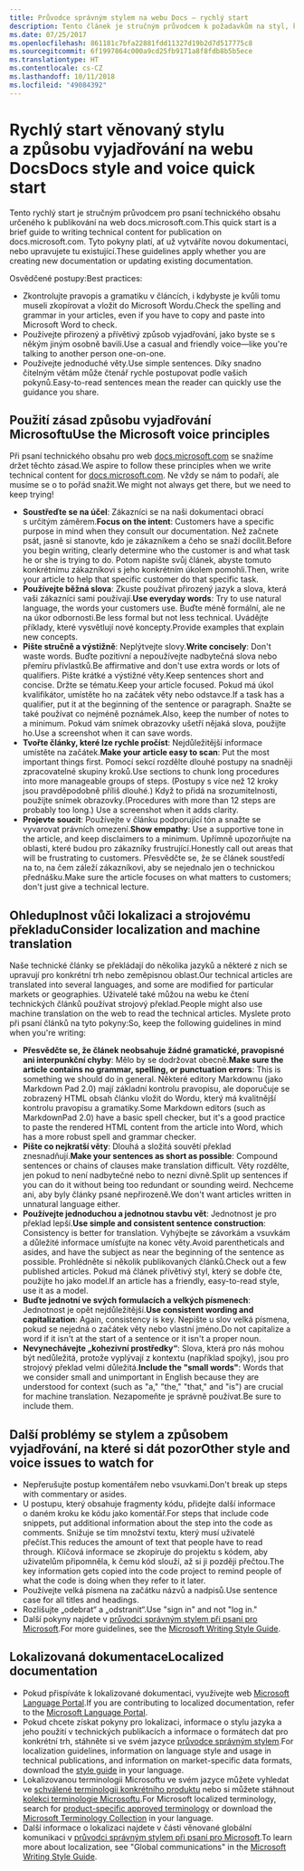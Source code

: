 ```yaml
---
title: Průvodce správným stylem na webu Docs – rychlý start
description: Tento článek je stručným průvodcem k požadavkům na styl, který obsahuje pouze nejdůležitější témata do začátku na webu docs.microsoft.com.
ms.date: 07/25/2017
ms.openlocfilehash: 861181c7bfa22881fdd11327d19b2d7d517775c8
ms.sourcegitcommit: 6f1997864c000a9cd25fb9171a8f8fdb8b5b5ece
ms.translationtype: HT
ms.contentlocale: cs-CZ
ms.lasthandoff: 10/11/2018
ms.locfileid: "49084392"
---
```

# <a name="docs-style-and-voice-quick-start"></a><span data-ttu-id="5f703-103">Rychlý start věnovaný stylu a způsobu vyjadřování na webu Docs</span><span class="sxs-lookup"><span data-stu-id="5f703-103">Docs style and voice quick start</span></span>

<span data-ttu-id="5f703-104">Tento rychlý start je stručným průvodcem pro psaní technického obsahu určeného k publikování na web docs.microsoft.com.</span><span class="sxs-lookup"><span data-stu-id="5f703-104">This quick start is a brief guide to writing technical content for publication on docs.microsoft.com.</span></span> <span data-ttu-id="5f703-105">Tyto pokyny platí, ať už vytváříte novou dokumentaci, nebo upravujete tu existující.</span><span class="sxs-lookup"><span data-stu-id="5f703-105">These guidelines apply whether you are creating new documentation or updating existing documentation.</span></span>

<span data-ttu-id="5f703-106">Osvědčené postupy:</span><span class="sxs-lookup"><span data-stu-id="5f703-106">Best practices:</span></span>

- <span data-ttu-id="5f703-107">Zkontrolujte pravopis a gramatiku v článcích, i kdybyste je kvůli tomu museli zkopírovat a vložit do Microsoft Wordu.</span><span class="sxs-lookup"><span data-stu-id="5f703-107">Check the spelling and grammar in your articles, even if you have to copy and paste into Microsoft Word to check.</span></span>
- <span data-ttu-id="5f703-108">Používejte přirozený a přívětivý způsob vyjadřování, jako byste se s někým jiným osobně bavili.</span><span class="sxs-lookup"><span data-stu-id="5f703-108">Use a casual and friendly voice—like you're talking to another person one-on-one.</span></span>
- <span data-ttu-id="5f703-109">Používejte jednoduché věty.</span><span class="sxs-lookup"><span data-stu-id="5f703-109">Use simple sentences.</span></span> <span data-ttu-id="5f703-110">Díky snadno čitelným větám může čtenář rychle postupovat podle vašich pokynů.</span><span class="sxs-lookup"><span data-stu-id="5f703-110">Easy-to-read sentences mean the reader can quickly use the guidance you share.</span></span>

## <a name="use-the-microsoft-voice-principles"></a><span data-ttu-id="5f703-111">Použití zásad způsobu vyjadřování Microsoftu</span><span class="sxs-lookup"><span data-stu-id="5f703-111">Use the Microsoft voice principles</span></span>

<span data-ttu-id="5f703-112">Při psaní technického obsahu pro web [docs.microsoft.com](https://docs.microsoft.com) se snažíme držet těchto zásad.</span><span class="sxs-lookup"><span data-stu-id="5f703-112">We aspire to follow these principles when we write technical content for [docs.microsoft.com](https://docs.microsoft.com).</span></span> <span data-ttu-id="5f703-113">Ne vždy se nám to podaří, ale musíme se o to pořád snažit.</span><span class="sxs-lookup"><span data-stu-id="5f703-113">We might not always get there, but we need to keep trying!</span></span>

- <span data-ttu-id="5f703-114">**Soustřeďte se na účel**: Zákazníci se na naši dokumentaci obrací s určitým záměrem.</span><span class="sxs-lookup"><span data-stu-id="5f703-114">**Focus on the intent**: Customers have a specific purpose in mind when they consult our documentation.</span></span> <span data-ttu-id="5f703-115">Než začnete psát, jasně si stanovte, kdo je zákazníkem a čeho se snaží docílit.</span><span class="sxs-lookup"><span data-stu-id="5f703-115">Before you begin writing, clearly determine who the customer is and what task he or she is trying to do.</span></span> <span data-ttu-id="5f703-116">Potom napište svůj článek, abyste tomuto konkrétnímu zákazníkovi s jeho konkrétním úkolem pomohli.</span><span class="sxs-lookup"><span data-stu-id="5f703-116">Then, write your article to help that specific customer do that specific task.</span></span>
- <span data-ttu-id="5f703-117">**Používejte běžná slova**: Zkuste používat přirozený jazyk a slova, která vaši zákazníci sami používají.</span><span class="sxs-lookup"><span data-stu-id="5f703-117">**Use everyday words**: Try to use natural language, the words your customers use.</span></span> <span data-ttu-id="5f703-118">Buďte méně formální, ale ne na úkor odbornosti.</span><span class="sxs-lookup"><span data-stu-id="5f703-118">Be less formal but not less technical.</span></span> <span data-ttu-id="5f703-119">Uvádějte příklady, které vysvětlují nové koncepty.</span><span class="sxs-lookup"><span data-stu-id="5f703-119">Provide examples that explain new concepts.</span></span>
- <span data-ttu-id="5f703-120">**Pište stručně a výstižně**: Neplýtvejte slovy.</span><span class="sxs-lookup"><span data-stu-id="5f703-120">**Write concisely**: Don't waste words.</span></span> <span data-ttu-id="5f703-121">Buďte pozitivní a nepoužívejte nadbytečná slova nebo přemíru přívlastků.</span><span class="sxs-lookup"><span data-stu-id="5f703-121">Be affirmative and don't use extra words or lots of qualifiers.</span></span> <span data-ttu-id="5f703-122">Pište krátké a výstižné věty.</span><span class="sxs-lookup"><span data-stu-id="5f703-122">Keep sentences short and concise.</span></span> <span data-ttu-id="5f703-123">Držte se tématu.</span><span class="sxs-lookup"><span data-stu-id="5f703-123">Keep your article focused.</span></span> <span data-ttu-id="5f703-124">Pokud má úkol kvalifikátor, umístěte ho na začátek věty nebo odstavce.</span><span class="sxs-lookup"><span data-stu-id="5f703-124">If a task has a qualifier, put it at the beginning of the sentence or paragraph.</span></span> <span data-ttu-id="5f703-125">Snažte se také používat co nejméně poznámek.</span><span class="sxs-lookup"><span data-stu-id="5f703-125">Also, keep the number of notes to a minimum.</span></span> <span data-ttu-id="5f703-126">Pokud vám snímek obrazovky ušetří nějaká slova, použijte ho.</span><span class="sxs-lookup"><span data-stu-id="5f703-126">Use a screenshot when it can save words.</span></span>
- <span data-ttu-id="5f703-127">**Tvořte články, které lze rychle pročíst**: Nejdůležitější informace umístěte na začátek.</span><span class="sxs-lookup"><span data-stu-id="5f703-127">**Make your article easy to scan**: Put the most important things first.</span></span> <span data-ttu-id="5f703-128">Pomocí sekcí rozdělte dlouhé postupy na snadněji zpracovatelné skupiny kroků.</span><span class="sxs-lookup"><span data-stu-id="5f703-128">Use sections to chunk long procedures into more manageable groups of steps.</span></span> <span data-ttu-id="5f703-129">(Postupy s více než 12 kroky jsou pravděpodobně příliš dlouhé.) Když to přidá na srozumitelnosti, použijte snímek obrazovky.</span><span class="sxs-lookup"><span data-stu-id="5f703-129">(Procedures with more than 12 steps are probably too long.) Use a screenshot when it adds clarity.</span></span>
- <span data-ttu-id="5f703-130">**Projevte soucit**: Používejte v článku podporující tón a snažte se vyvarovat právních omezení.</span><span class="sxs-lookup"><span data-stu-id="5f703-130">**Show empathy**: Use a supportive tone in the article, and keep disclaimers to a minimum.</span></span> <span data-ttu-id="5f703-131">Upřímně upozorňujte na oblasti, které budou pro zákazníky frustrující.</span><span class="sxs-lookup"><span data-stu-id="5f703-131">Honestly call out areas that will be frustrating to customers.</span></span> <span data-ttu-id="5f703-132">Přesvědčte se, že se článek soustředí na to, na čem záleží zákazníkovi, aby se nejednalo jen o technickou přednášku.</span><span class="sxs-lookup"><span data-stu-id="5f703-132">Make sure the article focuses on what matters to customers; don't just give a technical lecture.</span></span>

## <a name="consider-localization-and-machine-translation"></a><span data-ttu-id="5f703-133">Ohleduplnost vůči lokalizaci a strojovému překladu</span><span class="sxs-lookup"><span data-stu-id="5f703-133">Consider localization and machine translation</span></span>

<span data-ttu-id="5f703-134">Naše technické články se překládají do několika jazyků a některé z nich se upravují pro konkrétní trh nebo zeměpisnou oblast.</span><span class="sxs-lookup"><span data-stu-id="5f703-134">Our technical articles are translated into several languages, and some are modified for particular markets or geographies.</span></span> <span data-ttu-id="5f703-135">Uživatelé také můžou na webu ke čtení technických článků používat strojový překlad.</span><span class="sxs-lookup"><span data-stu-id="5f703-135">People might also use machine translation on the web to read the technical articles.</span></span> <span data-ttu-id="5f703-136">Myslete proto při psaní článků na tyto pokyny:</span><span class="sxs-lookup"><span data-stu-id="5f703-136">So, keep the following guidelines in mind when you're writing:</span></span>

- <span data-ttu-id="5f703-137">**Přesvědčte se, že článek neobsahuje žádné gramatické, pravopisné ani interpunkční chyby**: Mělo by se dodržovat obecně.</span><span class="sxs-lookup"><span data-stu-id="5f703-137">**Make sure the article contains no grammar, spelling, or punctuation errors**: This is something we should do in general.</span></span> <span data-ttu-id="5f703-138">Některé editory Markdownu (jako Markdown Pad 2.0) mají základní kontrolu pravopisu, ale doporučuje se zobrazený HTML obsah článku vložit do Wordu, který má kvalitnější kontrolu pravopisu a gramatiky.</span><span class="sxs-lookup"><span data-stu-id="5f703-138">Some Markdown editors (such as MarkdownPad 2.0) have a basic spell checker, but it's a good practice to paste the rendered HTML content from the article into Word, which has a more robust spell and grammar checker.</span></span>
- <span data-ttu-id="5f703-139">**Pište co nejkratší věty**: Dlouhá a složitá souvětí překlad znesnadňují.</span><span class="sxs-lookup"><span data-stu-id="5f703-139">**Make your sentences as short as possible**: Compound sentences or chains of clauses make translation difficult.</span></span> <span data-ttu-id="5f703-140">Věty rozdělte, jen pokud to není nadbytečné nebo to nezní divně.</span><span class="sxs-lookup"><span data-stu-id="5f703-140">Split up sentences if you can do it without being too redundant or sounding weird.</span></span> <span data-ttu-id="5f703-141">Nechceme ani, aby byly články psané nepřirozeně.</span><span class="sxs-lookup"><span data-stu-id="5f703-141">We don't want articles written in unnatural language either.</span></span>
- <span data-ttu-id="5f703-142">**Používejte jednoduchou a jednotnou stavbu vět**: Jednotnost je pro překlad lepší.</span><span class="sxs-lookup"><span data-stu-id="5f703-142">**Use simple and consistent sentence construction**: Consistency is better for translation.</span></span> <span data-ttu-id="5f703-143">Vyhýbejte se závorkám a vsuvkám a důležité informace umísťujte na konec věty.</span><span class="sxs-lookup"><span data-stu-id="5f703-143">Avoid parentheticals and asides, and have the subject as near the beginning of the sentence as possible.</span></span> <span data-ttu-id="5f703-144">Prohlédněte si několik publikovaných článků.</span><span class="sxs-lookup"><span data-stu-id="5f703-144">Check out a few published articles.</span></span> <span data-ttu-id="5f703-145">Pokud má článek přívětivý styl, který se dobře čte, použijte ho jako model.</span><span class="sxs-lookup"><span data-stu-id="5f703-145">If an article has a friendly, easy-to-read style, use it as a model.</span></span>
- <span data-ttu-id="5f703-146">**Buďte jednotní ve svých formulacích a velkých písmenech**: Jednotnost je opět nejdůležitější.</span><span class="sxs-lookup"><span data-stu-id="5f703-146">**Use consistent wording and capitalization**: Again, consistency is key.</span></span> <span data-ttu-id="5f703-147">Nepište u slov velká písmena, pokud se nejedná o začátek věty nebo vlastní jméno.</span><span class="sxs-lookup"><span data-stu-id="5f703-147">Do not capitalize a word if it isn't at the start of a sentence or it isn't a proper noun.</span></span>
- <span data-ttu-id="5f703-148">**Nevynechávejte „kohezivní prostředky“**: Slova, která pro nás mohou být nedůležitá, protože vyplývají z kontextu (například spojky), jsou pro strojový překlad velmi důležitá.</span><span class="sxs-lookup"><span data-stu-id="5f703-148">**Include the "small words"**: Words that we consider small and unimportant in English because they are understood for context (such as "a," "the," "that," and "is") are crucial for machine translation.</span></span> <span data-ttu-id="5f703-149">Nezapomeňte je správně používat.</span><span class="sxs-lookup"><span data-stu-id="5f703-149">Be sure to include them.</span></span>

## <a name="other-style-and-voice-issues-to-watch-for"></a><span data-ttu-id="5f703-150">Další problémy se stylem a způsobem vyjadřování, na které si dát pozor</span><span class="sxs-lookup"><span data-stu-id="5f703-150">Other style and voice issues to watch for</span></span>

- <span data-ttu-id="5f703-151">Nepřerušujte postup komentářem nebo vsuvkami.</span><span class="sxs-lookup"><span data-stu-id="5f703-151">Don't break up steps with commentary or asides.</span></span>
- <span data-ttu-id="5f703-152">U postupu, který obsahuje fragmenty kódu, přidejte další informace o daném kroku ke kódu jako komentář.</span><span class="sxs-lookup"><span data-stu-id="5f703-152">For steps that include code snippets, put additional information about the step into the code as comments.</span></span> <span data-ttu-id="5f703-153">Snižuje se tím množství textu, který musí uživatelé přečíst.</span><span class="sxs-lookup"><span data-stu-id="5f703-153">This reduces the amount of text that people have to read through.</span></span> <span data-ttu-id="5f703-154">Klíčová informace se zkopíruje do projektu s kódem, aby uživatelům připomněla, k čemu kód slouží, až si ji později přečtou.</span><span class="sxs-lookup"><span data-stu-id="5f703-154">The key information gets copied into the code project to remind people of what the code is doing when they refer to it later.</span></span>
- <span data-ttu-id="5f703-155">Používejte velká písmena na začátku názvů a nadpisů.</span><span class="sxs-lookup"><span data-stu-id="5f703-155">Use sentence case for all titles and headings.</span></span>
- <span data-ttu-id="5f703-156">Rozlišujte „odebrat“ a „odstranit“.</span><span class="sxs-lookup"><span data-stu-id="5f703-156">Use "sign in" and not "log in."</span></span>
- <span data-ttu-id="5f703-157">Další pokyny najdete v [průvodci správným stylem při psaní pro Microsoft](https://docs.microsoft.com/style-guide/welcome).</span><span class="sxs-lookup"><span data-stu-id="5f703-157">For more guidelines, see the [Microsoft Writing Style Guide](https://docs.microsoft.com/style-guide/welcome).</span></span>

## <a name="localized-documentation"></a><span data-ttu-id="5f703-158">Lokalizovaná dokumentace</span><span class="sxs-lookup"><span data-stu-id="5f703-158">Localized documentation</span></span>

- <span data-ttu-id="5f703-159">Pokud přispíváte k lokalizované dokumentaci, využívejte web [Microsoft Language Portal](https://www.microsoft.com/Language/Default.aspx).</span><span class="sxs-lookup"><span data-stu-id="5f703-159">If you are contributing to localized documentation, refer to the [Microsoft Language Portal](https://www.microsoft.com/Language/Default.aspx).</span></span>
- <span data-ttu-id="5f703-160">Pokud chcete získat pokyny pro lokalizaci, informace o stylu jazyka a jeho použití v technických publikacích a informace o formátech dat pro konkrétní trh, stáhněte si ve svém jazyce [průvodce správným stylem](https://www.microsoft.com/Language/StyleGuides).</span><span class="sxs-lookup"><span data-stu-id="5f703-160">For localization guidelines, information on language style and usage in technical publications, and information on market-specific data formats, download the [style guide](https://www.microsoft.com/Language/StyleGuides) in your language.</span></span>
- <span data-ttu-id="5f703-161">Lokalizovanou terminologii Microsoftu ve svém jazyce můžete vyhledat ve [schválené terminologii konkrétního produktu](https://www.microsoft.com/Language/Default.aspx) nebo si můžete stáhnout [kolekci terminologie Microsoftu](https://www.microsoft.com/Language/Terminology.aspx).</span><span class="sxs-lookup"><span data-stu-id="5f703-161">For Microsoft localized terminology, search for [product-specific approved terminology](https://www.microsoft.com/Language/Default.aspx) or download the [Microsoft Terminology Collection](https://www.microsoft.com/Language/Terminology.aspx) in your language.</span></span>
- <span data-ttu-id="5f703-162">Další informace o lokalizaci najdete v části věnované globální komunikaci v [průvodci správným stylem při psaní pro Microsoft](https://docs.microsoft.com/style-guide/global-communications).</span><span class="sxs-lookup"><span data-stu-id="5f703-162">To learn more about localization, see "Global communications" in the [Microsoft Writing Style Guide](https://docs.microsoft.com/style-guide/global-communications).</span></span>
